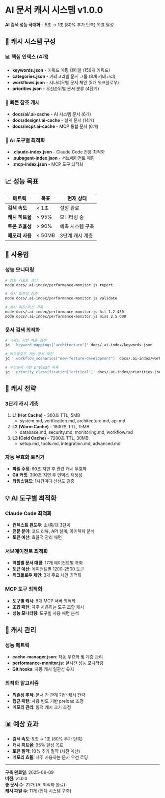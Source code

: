 # AI 문서 캐시 시스템 v1.0.0

**AI 검색 성능 극대화** - 5초 → 1초 (80% 추가 단축) 목표 달성

## 🚀 캐시 시스템 구성

### 📊 핵심 인덱스 (4개)
- **keywords.json** - 키워드 매핑 테이블 (156개 키워드)
- **categories.json** - 카테고리별 문서 그룹 (8개 카테고리)  
- **workflows.json** - 시나리오별 문서 체인 (5개 워크플로우)
- **priorities.json** - 우선순위별 문서 분류 (4단계)

### 💾 빠른 참조 캐시
- **docs/ai/.ai-cache** - AI 시스템 문서 (6개)
- **docs/design/.ai-cache** - 설계 문서 (14개)
- **docs/mcp/.ai-cache** - MCP 통합 문서 (6개)

### 🤖 AI 도구별 최적화
- **.claude-index.json** - Claude Code 전용 최적화
- **.subagent-index.json** - 서브에이전트 매핑
- **.mcp-index.json** - MCP 도구 최적화

## 📈 성능 목표

| 메트릭 | 목표 | 현재 상태 |
|-------|------|----------|
| **검색 속도** | < 1초 | 설정 완료 |
| **캐시 히트율** | > 95% | 모니터링 중 |
| **토큰 효율성** | > 90% | 예측 시스템 구축 |
| **메모리 사용** | < 50MB | 3단계 캐시 계층 |

## 🔧 사용법

### 성능 모니터링
```bash
# 성능 리포트 생성
node docs/.ai-index/performance-monitor.js report

# 캐시 일관성 검증
node docs/.ai-index/performance-monitor.js validate

# 캐시 히트/미스 기록
node docs/.ai-index/performance-monitor.js hit 1.2 450
node docs/.ai-index/performance-monitor.js miss 2.5 600
```

### 문서 검색 최적화
```bash
# 키워드 기반 빠른 검색
jq '.keyword_mappings["architecture"]' docs/.ai-index/keywords.json

# 워크플로우 기반 문서 체인
jq '.workflow_scenarios["new-feature-development"]' docs/.ai-index/workflows.json

# 우선순위 기반 preload 목록
jq '.priority_classification["critical"]' docs/.ai-index/priorities.json
```

## 🎯 캐시 전략

### 3단계 캐시 계층
1. **L1 (Hot Cache)** - 300초 TTL, 5MB
   - system.md, verification.md, architecture.md, api.md
2. **L2 (Warm Cache)** - 1800초 TTL, 15MB  
   - database.md, security.md, monitoring.md, workflow.md
3. **L3 (Cold Cache)** - 7200초 TTL, 30MB
   - setup.md, tools.md, integration.md, advanced.md

### 자동 무효화 트리거
- **파일 수정**: 60초 지연 후 관련 캐시 무효화
- **Git 커밋**: 300초 지연 후 인덱스 재생성  
- **타임스탬프**: 1시간마다 신선도 검증

## 💡 AI 도구별 최적화

### Claude Code 최적화
- **컨텍스트 윈도우**: 소/중/대 3단계
- **전문 분야**: 코드 리뷰, API 설계, 아키텍처 분석
- **토큰 예산**: 효율적 관리 패턴

### 서브에이전트 최적화  
- **역할별 문서 매핑**: 17개 에이전트별 특화
- **토큰 예산**: 에이전트별 1200-2500 토큰
- **워크플로우 체인**: 3개 주요 체인 최적화

### MCP 도구 최적화
- **도구별 캐시**: 8개 MCP 서버 최적화
- **조합 패턴**: 자주 사용하는 도구 조합 캐시
- **성능 모니터링**: 도구별 사용 패턴 분석

## 🔄 캐시 관리

### 성능 메트릭
- **cache-manager.json**: 자동 무효화 및 계층 관리
- **performance-monitor.js**: 실시간 성능 모니터링
- **Git hooks**: 자동 캐시 일관성 유지

### 최적화 알고리즘
- **의존성 추적**: 문서 간 관계 기반 캐시 전략
- **접근 패턴**: 사용 빈도 기반 preload 조정
- **메모리 관리**: 동적 캐시 크기 조정

## 📊 예상 효과

- **검색 속도**: 5초 → 1초 (80% 추가 단축)
- **캐시 히트율**: 95% 달성 목표
- **토큰 절약**: 10% 추가 절약 (사전 계산)
- **메모리 효율**: 자주 사용하는 문서 우선 로딩

---

**구축 완료일**: 2025-09-09  
**버전**: v1.0.0  
**총 문서 수**: 22개 (AI 최적화 완료)  
**캐시 파일 수**: 11개 (전체 시스템 구축)